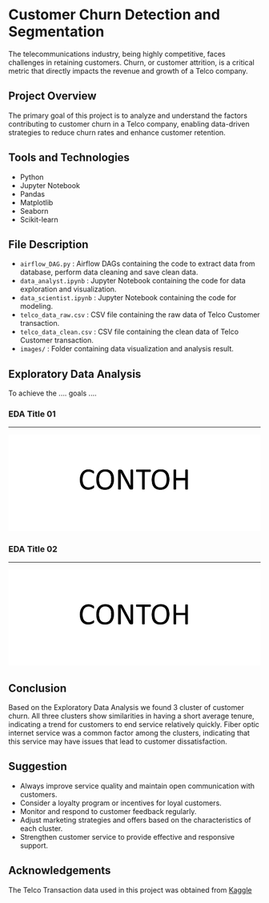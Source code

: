 <!-- [![Open in Visual Studio Code](https://classroom.github.com/assets/open-in-vscode-718a45dd9cf7e7f842a935f5ebbe5719a5e09af4491e668f4dbf3b35d5cca122.svg)](https://classroom.github.com/online_ide?assignment_repo_id=12809170&assignment_repo_type=AssignmentRepo) -->

# Customer Churn Detection and Segmentation
The telecommunications industry, being highly competitive, faces challenges in retaining customers. Churn, or customer attrition, is a critical metric that directly impacts the revenue and growth of a Telco company.

## Project Overview
The primary goal of this project is to analyze and understand the factors contributing to customer churn in a Telco company, enabling data-driven strategies to reduce churn rates and enhance customer retention.
## Tools and Technologies
- Python
- Jupyter Notebook
- Pandas
- Matplotlib
- Seaborn
- Scikit-learn

## File Description
- `airflow_DAG.py` : Airflow DAGs containing the code to extract data from database, perform data cleaning and save clean data.
- `data_analyst.ipynb` : Jupyter Notebook containing the code for data exploration and visualization.
- `data_scientist.ipynb` : Jupyter Notebook containing the code for modeling.
- `telco_data_raw.csv` : CSV file containing the raw data of Telco Customer transaction.
- `telco_data_clean.csv` : CSV file containing the clean data of Telco Customer transaction.
- `images/` : Folder containing data visualization and analysis result.

## Exploratory Data Analysis
To achieve the .... goals ....

### EDA Title 01
---
![EDA Title 01](./images/example.png)

### EDA Title 02
---
![EDA Title 02](./images/example.png)

## Conclusion
Based on the Exploratory Data Analysis we found 3 cluster of customer churn. All three clusters show similarities in having a short average tenure, indicating a trend for customers to end service relatively quickly. Fiber optic internet service was a common factor among the clusters, indicating that this service may have issues that lead to customer dissatisfaction.

## Suggestion
- Always improve service quality and maintain open communication with customers.
- Consider a loyalty program or incentives for loyal customers.
- Monitor and respond to customer feedback regularly.
- Adjust marketing strategies and offers based on the characteristics of each cluster.
- Strengthen customer service to provide effective and responsive support.

## Acknowledgements
The Telco Transaction data used in this project was obtained from [Kaggle](https://www.kaggle.com/datasets/blastchar/telco-customer-churn/)
